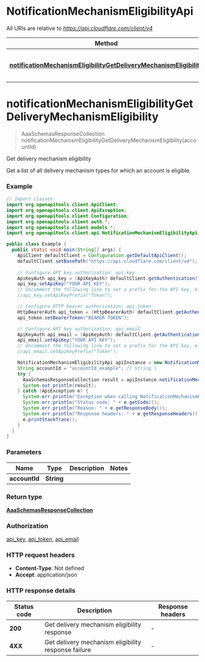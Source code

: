 # NotificationMechanismEligibilityApi

All URIs are relative to *https://api.cloudflare.com/client/v4*

| Method | HTTP request | Description |
|------------- | ------------- | -------------|
| [**notificationMechanismEligibilityGetDeliveryMechanismEligibility**](NotificationMechanismEligibilityApi.md#notificationMechanismEligibilityGetDeliveryMechanismEligibility) | **GET** /accounts/{account_id}/alerting/v3/destinations/eligible | Get delivery mechanism eligibility |


<a id="notificationMechanismEligibilityGetDeliveryMechanismEligibility"></a>
# **notificationMechanismEligibilityGetDeliveryMechanismEligibility**
> AaaSchemasResponseCollection notificationMechanismEligibilityGetDeliveryMechanismEligibility(accountId)

Get delivery mechanism eligibility

Get a list of all delivery mechanism types for which an account is eligible.

### Example
```java
// Import classes:
import org.openapitools.client.ApiClient;
import org.openapitools.client.ApiException;
import org.openapitools.client.Configuration;
import org.openapitools.client.auth.*;
import org.openapitools.client.models.*;
import org.openapitools.client.api.NotificationMechanismEligibilityApi;

public class Example {
  public static void main(String[] args) {
    ApiClient defaultClient = Configuration.getDefaultApiClient();
    defaultClient.setBasePath("https://api.cloudflare.com/client/v4");
    
    // Configure API key authorization: api_key
    ApiKeyAuth api_key = (ApiKeyAuth) defaultClient.getAuthentication("api_key");
    api_key.setApiKey("YOUR API KEY");
    // Uncomment the following line to set a prefix for the API key, e.g. "Token" (defaults to null)
    //api_key.setApiKeyPrefix("Token");

    // Configure HTTP bearer authorization: api_token
    HttpBearerAuth api_token = (HttpBearerAuth) defaultClient.getAuthentication("api_token");
    api_token.setBearerToken("BEARER TOKEN");

    // Configure API key authorization: api_email
    ApiKeyAuth api_email = (ApiKeyAuth) defaultClient.getAuthentication("api_email");
    api_email.setApiKey("YOUR API KEY");
    // Uncomment the following line to set a prefix for the API key, e.g. "Token" (defaults to null)
    //api_email.setApiKeyPrefix("Token");

    NotificationMechanismEligibilityApi apiInstance = new NotificationMechanismEligibilityApi(defaultClient);
    String accountId = "accountId_example"; // String | 
    try {
      AaaSchemasResponseCollection result = apiInstance.notificationMechanismEligibilityGetDeliveryMechanismEligibility(accountId);
      System.out.println(result);
    } catch (ApiException e) {
      System.err.println("Exception when calling NotificationMechanismEligibilityApi#notificationMechanismEligibilityGetDeliveryMechanismEligibility");
      System.err.println("Status code: " + e.getCode());
      System.err.println("Reason: " + e.getResponseBody());
      System.err.println("Response headers: " + e.getResponseHeaders());
      e.printStackTrace();
    }
  }
}
```

### Parameters

| Name | Type | Description  | Notes |
|------------- | ------------- | ------------- | -------------|
| **accountId** | **String**|  | |

### Return type

[**AaaSchemasResponseCollection**](AaaSchemasResponseCollection.md)

### Authorization

[api_key](../README.md#api_key), [api_token](../README.md#api_token), [api_email](../README.md#api_email)

### HTTP request headers

 - **Content-Type**: Not defined
 - **Accept**: application/json

### HTTP response details
| Status code | Description | Response headers |
|-------------|-------------|------------------|
| **200** | Get delivery mechanism eligibility response |  -  |
| **4XX** | Get delivery mechanism eligibility response failure |  -  |


